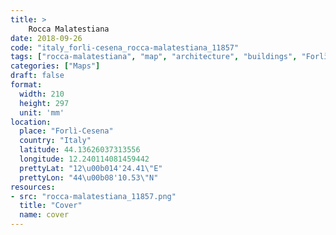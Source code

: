 ```yaml
---
title: > 
    Rocca Malatestiana
date: 2018-09-26
code: "italy_forli-cesena_rocca-malatestiana_11857"
tags: ["rocca-malatestiana", "map", "architecture", "buildings", "Forlì-Cesena", "Italy"]
categories: ["Maps"]
draft: false
format:
  width: 210
  height: 297
  unit: 'mm'
location:
  place: "Forlì-Cesena"
  country: "Italy"
  latitude: 44.13626037313556
  longitude: 12.240114081459442
  prettyLat: "12\u00b014'24.41\"E"
  prettyLon: "44\u00b08'10.53\"N"
resources:
- src: "rocca-malatestiana_11857.png"
  title: "Cover"
  name: cover
---
```

